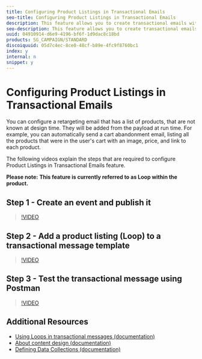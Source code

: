 ```yaml
---
title: Configuring Product Listings in Transactional Emails
seo-title: Configuring Product Listings in Transactional Emails 
description: This feature allows you to create transactional emails with a list of products and offerings.
seo-description: This feature allows you to create transactional emails with a list of products and offerings.
uuid: 04910914-d6e9-4196-bf6f-1d9dac8c18bd
products: SG_CAMPAIGN/STANDARD
discoiquuid: 05d7c4ec-8ce0-48cf-b89e-4fc9f8760bc1
index: y
internal: n
snippet: y
---
```


# Configuring Product Listings in Transactional Emails

You can configure a retargeting email that has a list of products, that are not known at design time. They will be added from the payload at run time. For example, you can automatically send a cart abandonment email, listing all the products that were in the user's cart with an image, price, and link to each product.

The following videos explain the steps that are required to configure Product Listings in Transactional Emails feature.

**Please note:** **This feature is currently referred to as Loop within the product.**

## Step 1 - Create an event and publish it

>[!VIDEO](https://video.tv.adobe.com/v/25914?quality=12)

## Step 2 - Add a product listing (Loop) to a transactional message template

>[!VIDEO](https://video.tv.adobe.com/v/25915?quality=12)

## Step 3 - Test the transactional message using Postman

>[!VIDEO](https://video.tv.adobe.com/v/25916?quality=12)

## Additional Resources

* [Using Loops in transactional messages (documentation)](https://helpx.adobe.com/campaign/standard/channels/using/event-transactional-messages.html#using-loops-in-a-transactional-message)
* [About content design (documentation)](http://doc-dev.rd.campaign.adobe.com/doc/standard/en/DES_Editing_email_content_About_email_content_design.html)
* [Defining Data Collections (documentation)](https://helpx.adobe.com/campaign/standard/administration/using/configuring-transactional-messaging.html#defining-data-collections)
